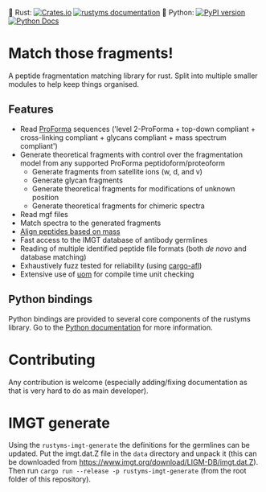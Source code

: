 🦀 Rust:  [![Crates.io](https://img.shields.io/crates/v/rustyms.svg)](https://crates.io/crates/rustyms) [![rustyms documentation](https://docs.rs/rustyms/badge.svg)](https://docs.rs/rustyms)
🐍 Python: [![PyPI version](https://badge.fury.io/py/rustyms.svg)](https://badge.fury.io/py/rustyms) [![Python Docs](https://readthedocs.org/projects/rustyms/badge/?version=latest)](https://rustyms.readthedocs.io/)

# Match those fragments!

A peptide fragmentation matching library for rust. Split into multiple smaller modules to help keep things organised.

## Features

 - Read [ProForma](https://github.com/HUPO-PSI/ProForma) sequences ('level 2-ProForma + top-down compliant + cross-linking compliant + glycans compliant + mass spectrum compliant')
 - Generate theoretical fragments with control over the fragmentation model from any supported ProForma peptidoform/proteoform
   - Generate fragments from satellite ions (w, d, and v)
   - Generate glycan fragments
   - Generate theoretical fragments for modifications of unknown position
   - Generate theoretical fragments for chimeric spectra
 - Read mgf files
 - Match spectra to the generated fragments
 - [Align peptides based on mass](https://pubs.acs.org/doi/10.1021/acs.jproteome.4c00188)
 - Fast access to the IMGT database of antibody germlines
 - Reading of multiple identified peptide file formats (both _de novo_ and database matching)
 - Exhaustively fuzz tested for reliability (using [cargo-afl](https://crates.io/crates/cargo-afl))
 - Extensive use of [uom](https://docs.rs/uom/latest/uom/) for compile time unit checking

## Python bindings

Python bindings are provided to several core components of the rustyms library. Go to the
[Python documentation](https://rustyms.readthedocs.io/) for more information.

# Contributing

Any contribution is welcome (especially adding/fixing documentation as that is very hard to do as main developer).

# IMGT generate

Using the `rustyms-imgt-generate` the definitions for the germlines can be updated. Put the imgt.dat.Z file in the `data` directory and unpack it (this can be downloaded from https://www.imgt.org/download/LIGM-DB/imgt.dat.Z). Then run `cargo run --release -p rustyms-imgt-generate` (from the root folder of this repository).
